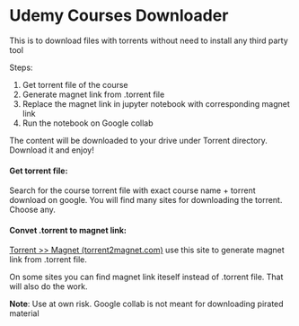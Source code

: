 # Udemy Courses Downloader

This is to download files with torrents without need to install any third party tool

Steps:

1. Get torrent file of the course
2. Generate magnet link from .torrent file
3. Replace the magnet link in jupyter notebook with corresponding magnet link
4. Run the notebook on Google collab

The content will be downloaded to your drive under Torrent directory. Download it and enjoy!

#### Get torrent file:

Search for the course torrent file with exact course name + torrent download on google. You will find many sites for downloading the torrent. Choose any.

#### Convet .torrent to magnet link:

[Torrent &gt;&gt; Magnet (torrent2magnet.com)](http://torrent2magnet.com/) use this site to generate magnet link from .torrent file.

On some sites you can find magnet link iteself instead of .torrent file. That will also do the work.

**Note**: Use at own risk. Google collab is not meant for downloading pirated material
